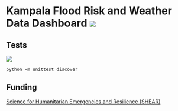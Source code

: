# Kampala Flood Risk and Weather Data Dashboard ![](https://github.com/fmcclean/shear-web/workflows/build/badge.svg)


## Tests
![](https://github.com/fmcclean/shear-web/workflows/tests/badge.svg)

`python -m unittest discover`

## Funding
[Science for Humanitarian Emergencies and Resilience (SHEAR)](http://www.shear.org.uk/)
